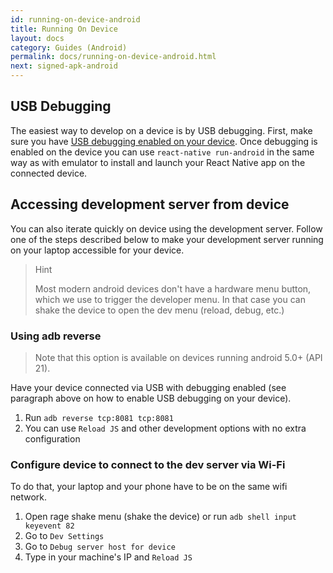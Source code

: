 ```yaml
---
id: running-on-device-android
title: Running On Device
layout: docs
category: Guides (Android)
permalink: docs/running-on-device-android.html
next: signed-apk-android
---
```


## USB Debugging

The easiest way to develop on a device is by USB debugging. First, make sure you have [USB debugging enabled on your device](https://www.google.com/search?q=android+Enable+USB+debugging). Once debugging is enabled on the device you can use `react-native run-android` in the same way as with emulator to install and launch your React Native app on the connected device.

## Accessing development server from device

You can also iterate quickly on device using the development server. Follow one of the steps described below to make your development server running on your laptop accessible for your device.

> Hint
>
> Most modern android devices don't have a hardware menu button, which we use to trigger the developer menu. In that case you can shake the device to open the dev menu (reload, debug, etc.)

### Using adb reverse

> Note that this option is available on devices running android 5.0+ (API 21).

Have your device connected via USB with debugging enabled (see paragraph above on how to enable USB debugging on your device).

1. Run `adb reverse tcp:8081 tcp:8081`
2. You can use `Reload JS` and other development options with no extra configuration

### Configure device to connect to the dev server via Wi-Fi

To do that, your laptop and your phone have to be on the same wifi network.

1. Open rage shake menu (shake the device) or run `adb shell input keyevent 82`
2. Go to `Dev Settings`
3. Go to `Debug server host for device`
4. Type in your machine's IP and `Reload JS`
